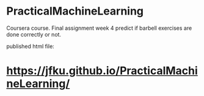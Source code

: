 # PracticalMachineLearning
Coursera course. Final assignment week 4 predict if barbell exercises are done correctly or not. 

published html file:

# https://jfku.github.io/PracticalMachineLearning/
